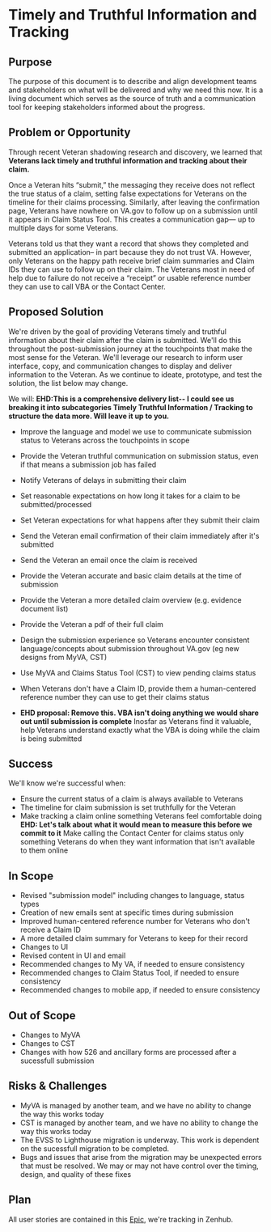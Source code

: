 # Timely and Truthful Information and Tracking

## Purpose
The purpose of this document is to describe and align development teams and stakeholders on what will be delivered and why we need this now. It is a living document which serves as the source of truth and a communication tool for keeping stakeholders informed about the progress.

## Problem or Opportunity
Through recent Veteran shadowing research and discovery, we learned that **Veterans lack timely and truthful information and tracking about their claim.**

Once a Veteran hits “submit,” the messaging they receive  does not reflect the true status of a claim, setting false expectations for Veterans on the timeline for their claims processing. Similarly, after leaving the confirmation page, Veterans have nowhere on VA.gov to follow up on a submission until it appears in Claim Status Tool. This creates a communication gap— up to multiple days for some Veterans. 

Veterans told us that they want a record that shows they completed and submitted an application– in part because they do not trust VA. However, only Veterans on the happy path receive brief claim summaries and Claim IDs they can use to follow up on their claim. The Veterans most in need of help due to failure do not receive a “receipt” or usable reference number they can use to call VBA or the Contact Center. 

## Proposed Solution
We're driven by the goal of providing Veterans timely and truthful information about their claim after the claim is submitted. We'll do this throughout the post-submission journey at the touchpoints that make the most sense for the Veteran. We'll leverage our research to inform user interface, copy, and communication changes to display and deliver information to the Veteran. As we continue to ideate, prototype, and test the solution, the list below may change.

We will: **EHD:This is a comprehensive delivery list-- I could see us breaking it into subcategories Timely Truthful Information / Tracking to structure the data more. Will leave it up to you.**
- Improve the language and model we use to communicate submission status to Veterans across the touchpoints in scope
- Provide the Veteran truthful communication on submission status, even if that means a submission job has failed
- Notify Veterans of delays in submitting their claim 
- Set reasonable expectations on how long it takes for a claim to be submitted/processed
- Set Veteran expectations for what happens after they submit their claim 
- Send the Veteran email confirmation of their claim immediately after it's submitted
- Send the Veteran an email once the claim is received    
- Provide the Veteran accurate and basic claim details at the time of submission
- Provide the Veteran a more detailed claim overview (e.g. evidence document list)
- Provide the Veteran a pdf of their full claim
- Design the submission experience so Veterans encounter consistent language/concepts about submission throughout VA.gov (eg new designs from MyVA, CST)
- Use MyVA and Claims Status Tool (CST) to view pending claims status
- When Veterans don't have a Claim ID, provide them a human-centered reference number they can use to get their claims status

- **EHD proposal: Remove this. VBA isn't doing anything we would share out until submission is complete** Inosfar as Veterans find it valuable, help Veterans understand exactly what the VBA is doing while the claim is being submitted
  
## Success
We'll know we're successful when: 
- Ensure the current status of a claim is always available to Veterans
- The timeline for claim submission is set truthfully for the Veteran
- Make tracking a claim online something Veterans feel comfortable doing
**EHD: Let's talk about what it would mean to measure this before we commit to it** Make calling the Contact Center for claims status only something Veterans do when they want information that isn't available to them online 

## In Scope
- Revised "submission model" including changes to language, status types
- Creation of new emails sent at specific times during submission
- Improved human-centered reference number for Veterans who don't receive a Claim ID
- A more detailed claim summary for Veterans to keep for their record
- Changes to UI
- Revised content in UI and email
- Recommended changes to My VA, if needed to ensure consistency
- Recommended changes to Claim Status Tool, if needed to ensure consistency
- Recommended changes to mobile app, if needed to ensure consistency

## Out of Scope
- Changes to MyVA
- Changes to CST
- Changes with how 526 and ancillary forms are processed after a sucessfull submission

## Risks & Challenges
- MyVA is managed by another team, and we have no ability to change the way this works today
- CST is managed by another team, and we have no ability to change the way this works today
- The EVSS to Lighthouse migration is underway. This work is dependent on the sucessfull migration to be completed.
- Bugs and issues that arise from the migration may be unexpected errors that must be resolved. We may or may not have control over the timing, design, and quality of these fixes

## Plan
All user stories are contained in this [Epic](https://app.zenhub.com/workspaces/disability-experience-63dbdb0a401c4400119d3a44/issues/gh/department-of-veterans-affairs/va.gov-team/82076), we're tracking in Zenhub.
